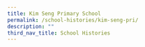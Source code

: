 ```yaml
---
title: Kim Seng Primary School
permalink: /school-histories/kim-seng-pri/
description: ""
third_nav_title: School Histories
---
```

